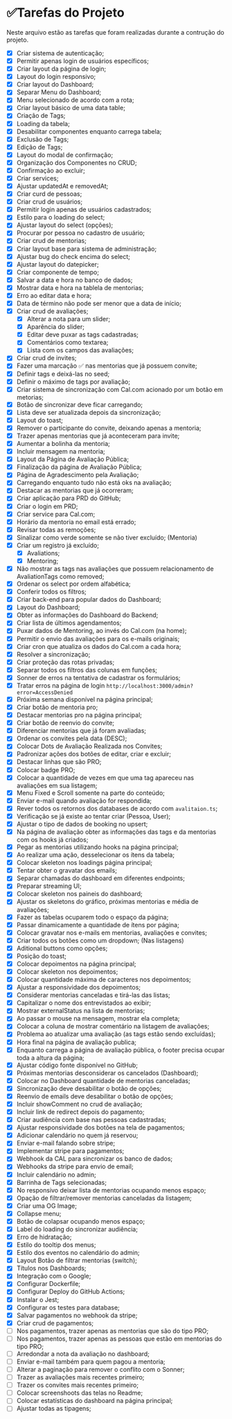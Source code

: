 # ✅Tarefas do Projeto

Neste arquivo estão as tarefas que foram realizadas durante a contrução do projeto.

- [x] Criar sistema de autenticação;
- [x] Permitir apenas login de usuários específicos;
- [x] Criar layout da página de login;
- [x] Layout do login responsivo;
- [x] Criar layout do Dashboard;
- [x] Separar Menu do Dashboard;
- [x] Menu selecionado de acordo com a rota;
- [x] Criar layout básico de uma data table;
- [x] Criação de Tags;
- [x] Loading da tabela;
- [x] Desabilitar componentes enquanto carrega tabela;
- [x] Exclusão de Tags;
- [x] Edição de Tags;
- [x] Layout do modal de confirmação;
- [x] Organização dos Componentes no CRUD;
- [x] Confirmação ao excluir;
- [x] Criar services;
- [x] Ajustar updatedAt e removedAt;
- [x] Criar curd de pessoas;
- [x] Criar crud de usuários;
- [x] Permitir login apenas de usuários cadastrados;
- [x] Estilo para o loading do select;
- [x] Ajustar layout do select (opções);
- [x] Procurar por pessoa no cadastro de usuário;
- [x] Criar crud de mentorias;
- [x] Criar layout base para sistema de administração;
- [x] Ajustar bug do check encima do select;
- [x] Ajustar layout do datepicker;
- [x] Criar componente de tempo;
- [x] Salvar a data e hora no banco de dados;
- [x] Mostrar data e hora na tablela de mentorias;
- [x] Erro ao editar data e hora;
- [x] Data de término não pode ser menor que a data de início;
- [x] Criar crud de avaliações;
  - [x] Alterar a nota para um slider;
  - [x] Aparência do slider;
  - [x] Editar deve puxar as tags cadastradas;
  - [x] Comentários como textarea;
  - [x] Lista com os campos das avaliações;
- [x] Criar crud de invites;
- [x] Fazer uma marcação ✅ nas mentorias que já possuem convite;
- [x] Definir tags e deixá-las no seed;
- [x] Definir o máximo de tags por avaliação;
- [x] Criar sistema de sincronização com Cal.com acionado por um botão em metorias;
- [x] Botão de sincronizar deve ficar carregando;
- [x] Lista deve ser atualizada depois da sincronização;
- [x] Layout do toast;
- [x] Remover o participante do convite, deixando apenas a mentoria;
- [x] Trazer apenas mentorias que já aconteceram para invite;
- [x] Aumentar a bolinha da mentoria;
- [x] Incluir mensagem na mentoria;
- [x] Layout da Página de Avaliação Pública;
- [x] Finalização da página de Avaliação Pública;
- [x] Página de Agradescimento pela Avaliação;
- [x] Carregando enquanto tudo não está oks na avaliação;
- [x] Destacar as mentorias que já ocorreram;
- [x] Criar aplicação para PRD do GitHub;
- [x] Criar o login em PRD;
- [x] Criar service para Cal.com;
- [x] Horário da mentoria no email está errado;
- [x] Revisar todas as remoções;
- [x] Sinalizar como verde somente se não tiver excluído; (Mentoria)
- [x] Criar um registro já excluído;
  - [x] Avaliations;
  - [x] Mentoring;
- [x] Não mostrar as tags nas avaliações que possuem relacionamento de AvaliationTags como removed;
- [x] Ordenar os select por ordem alfabética;
- [x] Conferir todos os filtros;
- [x] Criar back-end para popular dados do Dashboard;
- [x] Layout do Dashboard;
- [x] Obter as informações do Dashboard do Backend;
- [x] Criar lista de últimos agendamentos;
- [x] Puxar dados de Mentoring, ao invés do Cal.com (na home);
- [x] Permitir o envio das avaliações para os e-mails originais;
- [x] Criar cron que atualiza os dados do Cal.com a cada hora;
- [x] Resolver a sincronização;
- [x] Criar proteção das rotas privadas;
- [x] Separar todos os filtros das colunas em funções;
- [x] Sonner de erros na tentativa de cadastrar os formulários;
- [x] Tratar erros na página de login `http://localhost:3000/admin?error=AccessDenied`
- [x] Próxima semana disponível na página principal;
- [x] Criar botão de mentoria pro;
- [x] Destacar mentorias pro na página principal;
- [x] Criar botão de reenvio do convite;
- [x] Diferenciar mentorias que já foram avaliadas;
- [x] Ordenar os convites pela data (DESC);
- [x] Colocar Dots de Avaliação Realizada nos Convites;
- [x] Padronizar ações dos botões de editar, criar e excluir;
- [x] Destacar linhas que são PRO;
- [x] Colocar badge PRO;
- [x] Colocar a quantidade de vezes em que uma tag apareceu nas avaliações em sua listagem;
- [x] Menu Fixed e Scroll somente na parte do conteúdo;
- [x] Enviar e-mail quando avaliação for respondida;
- [x] Rever todos os retornos dos databases de acordo com `avalitaion.ts`;
- [x] Verificação se já existe ao tentar criar (Pessoa, User);
- [x] Ajustar o tipo de dados de booking no upsert;
- [x] Na página de avaliação obter as informações das tags e da mentorias com os hooks já criados;
- [x] Pegar as mentorias utilizando hooks na página principal;
- [x] Ao realizar uma ação, desselecionar os ítens da tabela;
- [x] Colocar skeleton nos loadings página principal;
- [x] Tentar obter o gravatar dos emails;
- [x] Separar chamadas do dashboard em diferentes endpoints;
- [x] Preparar streaming UI;
- [x] Colocar skeleton nos paineis do dashboard;
- [x] Ajustar os skeletons do gráfico, próximas mentorias e média de avaliações;
- [x] Fazer as tabelas ocuparem todo o espaço da página;
- [x] Passar dinamicamente a quantidade de ítens por página;
- [x] Colocar gravatar nos e-mails em mentorias, avaliações e convites;
- [x] Criar todos os botões como um dropdown; (Nas listagens)
- [x] Aditional buttons como opções;
- [x] Posição do toast;
- [x] Colocar depoimentos na página principal;
- [x] Colocar skeleton nos depoimentos;
- [x] Colocar quantidade máxima de caracteres nos depoimentos;
- [x] Ajustar a responsividade dos depoimentos;
- [x] Considerar mentorias canceladas e tirá-las das listas;
- [x] Capitalizar o nome dos entrevistados ao exibir;
- [x] Mostrar externalStatus na lista de mentorias;
- [x] Ao passar o mouse na mensagem, mostrar ela completa;
- [x] Colocar a coluna de mostrar comentário na listagem de avaliações;
- [x] Problema ao atualizar uma avaliação (as tags estão sendo excluídas);
- [x] Hora final na página de avaliação publica;
- [x] Enquanto carrega a página de avaliação pública, o footer precisa ocupar toda a altura da página;
- [x] Ajustar código fonte disponível no GitHub;
- [x] Próximas mentorias desconsiderar os cancelados (Dashboard);
- [x] Colocar no Dashboard quantidade de mentorias canceladas;
- [x] Sincronização deve desabilitar o botão de opções;
- [x] Reenvio de emails deve desabilitar o botão de opções;
- [x] Incluir showComment no crud de avaliação;
- [x] Incluir link de redirect depois do pagamento;
- [x] Criar audiência com base nas pessoas cadastradas;
- [x] Ajustar responsividade dos botões na tela de pagamentos;
- [x] Adicionar calendário no quem já reservou;
- [x] Enviar e-mail falando sobre stripe;
- [x] Implementar stripe para pagamentos;
- [x] Webhook da CAL para sincronizar os banco de dados;
- [x] Webhooks da stripe para envio de email;
- [x] Incluir calendário no admin;
- [x] Barrinha de Tags selecionadas;
- [x] No responsivo deixar lista de mentorias ocupando menos espaço;
- [x] Opação de filtrar/remover mentorias canceladas da listagem;
- [x] Criar uma OG Image;
- [x] Collapse menu;
- [x] Botão de colapsar ocupando menos espaço;
- [x] Label do loading do sincronizar audiência;
- [x] Erro de hidratação;
- [x] Estilo do tooltip dos menus;
- [x] Estilo dos eventos no calendário do admin;
- [x] Layout Botão de filtrar mentorias (switch);
- [x] Títulos nos Dashboards;
- [x] Integração com o Google;
- [x] Configurar Dockerfile;
- [x] Configurar Deploy do GitHub Actions;
- [x] Instalar o Jest;
- [x] Configurar os testes para database;
- [x] Salvar pagamentos no webhook da stripe;
- [x] Criar crud de pagamentos;
- [ ] Nos pagamentos, trazer apenas as mentorias que são do tipo PRO;
- [ ] Nos pagamentos, trazer apenas as pessoas que estão em mentorias do tipo PRO;
- [ ] Arredondar a nota da avaliação no dashboard;
- [ ] Enviar e-mail também para quem pagou a mentoria;
- [ ] Alterar a paginação para remover o conflito com o Sonner;
- [ ] Trazer as avaliações mais recentes primeiro;
- [ ] Trazer os convites mais recentes primeiro;
- [ ] Colocar screenshoots das telas no Readme;
- [ ] Colocar estatísticas do dashboard na página principal;
- [ ] Ajustar todas as tipagens;
